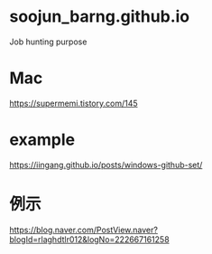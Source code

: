 # soojun_barng.github.io
Job hunting purpose 

# Mac
https://supermemi.tistory.com/145


# example 
https://iingang.github.io/posts/windows-github-set/


# 例示
https://blog.naver.com/PostView.naver?blogId=rlaghdtlr012&logNo=222667161258
